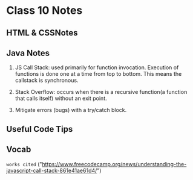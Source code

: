 # Class 10 Notes
## HTML & CSSNotes 

  
## Java Notes 
1. JS Call Stack: used primarily for function invocation.  Execution of functions is done one at a time from top to bottom. This means the callstack is synchronous.

1. Stack Overflow: occurs when there is a recursive function(a function that calls itself) without an exit point.

1. Mitigate errors (bugs) with a try/catch block. 

## Useful Code Tips

## Vocab

`works cited` ("https://www.freecodecamp.org/news/understanding-the-javascript-call-stack-861e41ae61d4/")
